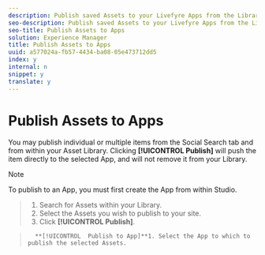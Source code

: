 ```yaml
---
description: Publish saved Assets to your Livefyre Apps from the Library.
seo-description: Publish saved Assets to your Livefyre Apps from the Library.
seo-title: Publish Assets to Apps
solution: Experience Manager
title: Publish Assets to Apps
uuid: a577024a-fb57-4434-ba08-05e473712dd5
index: y
internal: n
snippet: y
translate: y
---
```


# Publish Assets to Apps

You may publish individual or multiple items from the Social Search tab and from within your Asset Library. Clicking **[!UICONTROL  Publish]** will push the item directly to the selected App, and will not remove it from your Library.

>[!NOTE]
>
>To publish to an App, you must first create the App from within Studio.


>1. Search for Assets within your Library.
>1. Select the Assets you wish to publish to your site.
>1. Click **[!UICONTROL  Publish]**.

>       **[!UICONTROL  Publish to App]**1. Select the App to which to publish the selected Assets.
